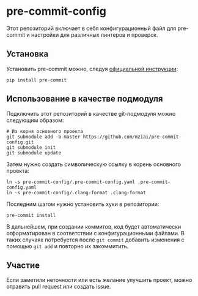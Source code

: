 # pre-commit-config

Этот репозиторий включает в себя конфигурационный файл для pre-commit и настройки для различных линтеров и проверок.

## Установка

Установить pre-commit можно, следуя [официальной инструкции](https://pre-commit.com/#installation):

```shell
pip install pre-commit
```

## Использование в качестве подмодуля

Подключить этот репозиторий в качестве git-подмодуля можно следующим образом:

```shell
# Из корня основного проекта
git submodule add -b master https://github.com/mziai/pre-commit-config.git
git submodule init
git submodule update
```

Затем нужно создать символическую ссылку в корень основного проекта:

```shell
ln -s pre-commit-config/.pre-commit-config.yaml .pre-commit-config.yaml
ln -s pre-commit-config/.clang-format .clang-format
```

Последним шагом нужно установить хуки в репозитории:

```
pre-commit install
```

В дальнейшем, при создании коммитов, код будет автоматически отформатирован в соответствии с конфигурационными файлами. В таких случаях потребуется после `git commit` добавить изменения с помощью `git add` и повторно их закоммитить.

## Участие

Если заметили неточности или есть желание улучшить проект, можно отравить pull request или создать issue.
